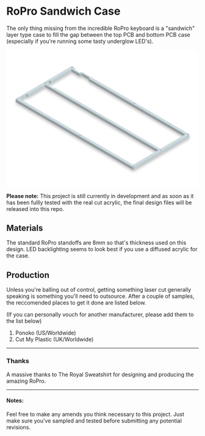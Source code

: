 # RoPro Sandwich Case

The only thing missing from the incredible RoPro keyboard is a "sandwich" layer type case to fill the gap between the top PCB and bottom PCB case (especially if you're running some tasty underglow LED's).

![%|](/Renders/RoPro-AcrylicCase_Render.png 'RoPro Render')

**Please note:**
This project is still currently in development and as soon as it has been fullly tested with the real cut acrylic, the final design files will be released into this repo.

## Materials

The standard RoPro standoffs are 8mm so that's thickness used on this design. LED backlighting seems to look best if you use a diffused acrylic for the case.

## Production

Unless you're balling out of control, getting something laser cut generally speaking is something you'll need to outsource. After a couple of samples, the reccomended places to get it done are listed below.

(If you can personally vouch for another manufacturer, please add them to the list below)

1. Ponoko (US/Worldwide)
2. Cut My Plastic (UK/Worldwide)

---

### Thanks

A massive thanks to The Royal Sweatshirt for designing and producing the amazing RoPro.

---

#### Notes:

Feel free to make any amends you think necessary to this project. Just make sure you've sampled and tested before submitting any potential revisions.
